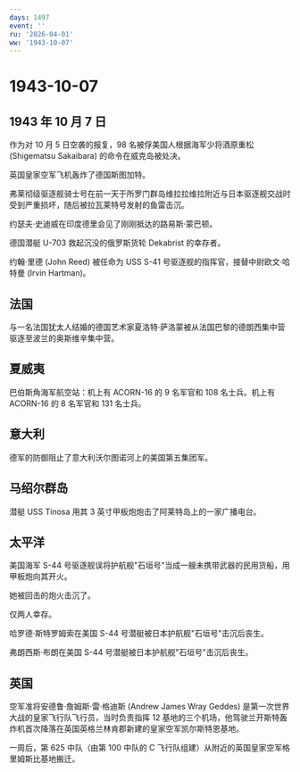 ```yaml
---
days: 1497
event: ''
ru: '2026-04-01'
ww: '1943-10-07'
---
```


# 1943-10-07

## 1943 年 10 月 7 日

作为对 10 月 5 日空袭的报复，98 名被俘美国人根据海军少将酒原重松
(Shigematsu Sakaibara) 的命令在威克岛被处决。

英国皇家空军飞机轰炸了德国斯图加特。

弗莱彻级驱逐舰骑士号在前一天于所罗门群岛维拉拉维拉附近与日本驱逐舰交战时受到严重损坏，随后被拉瓦莱特号发射的鱼雷击沉。

约瑟夫·史迪威在印度德里会见了刚刚抵达的路易斯·蒙巴顿。

德国潜艇 U-703 救起沉没的俄罗斯货轮 Dekabrist 的幸存者。

约翰·里德 (John Reed) 被任命为 USS S-41
号驱逐舰的指挥官，接替中尉欧文·哈特曼 (Irvin Hartman)。

## 法国

与一名法国犹太人结婚的德国艺术家夏洛特·萨洛蒙被从法国巴黎的德朗西集中营驱逐至波兰的奥斯维辛集中营。

## 夏威夷

巴伯斯角海军航空站：机上有 ACORN-16 的 9 名军官和 108 名士兵。机上有
ACORN-16 的 8 名军官和 131 名士兵。

## 意大利

德军的防御阻止了意大利沃尔图诺河上的美国第五集团军。

## 马绍尔群岛

潜艇 USS Tinosa 用其 3 英寸甲板炮炮击了阿莱特岛上的一家广播电台。

## 太平洋

美国海军 S-44
号驱逐舰误将护航舰"石垣号"当成一艘未携带武器的民用货船，用甲板炮向其开火。

她被回击的炮火击沉了。

仅两人幸存。

哈罗德·斯特罗姆索在美国 S-44 号潜艇被日本护航舰"石垣号"击沉后丧生。

弗朗西斯·布朗在美国 S-44 号潜艇被日本护航舰"石垣号"击沉后丧生。

## 英国

空军准将安德鲁·詹姆斯·雷·格迪斯 (Andrew James Wray Geddes)
是第一次世界大战的皇家飞行队飞行员，当时负责指挥 12
基地的三个机场，他驾驶兰开斯特轰炸机首次降落在英国英格兰林肯郡新建的皇家空军凯尔斯特恩基地。

一周后，第 625 中队（由第 100 中队的 C
飞行队组建）从附近的英国皇家空军格里姆斯比基地搬迁。